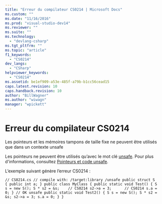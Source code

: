 ```yaml
---
title: "Erreur du compilateur CS0214 | Microsoft Docs"
ms.custom: ""
ms.date: "11/16/2016"
ms.prod: "visual-studio-dev14"
ms.reviewer: ""
ms.suite: ""
ms.technology: 
  - "devlang-csharp"
ms.tgt_pltfrm: ""
ms.topic: "article"
f1_keywords: 
  - "CS0214"
dev_langs: 
  - "CSharp"
helpviewer_keywords: 
  - "CS0214"
ms.assetid: be1ef909-a53e-485f-a79b-b1cc56cead15
caps.latest.revision: 10
caps.handback.revision: 10
author: "BillWagner"
ms.author: "wiwagn"
manager: "wpickett"
---
```

# Erreur du compilateur CS0214
Les pointeurs et les mémoires tampons de taille fixe ne peuvent être utilisés que dans un contexte unsafe  
  
 Les pointeurs ne peuvent être utilisés qu’avec le mot clé [unsafe](/dotnet/csharp/language-reference/keywords/unsafe). Pour plus d'informations, consultez [Pointeurs et code unsafe](/dotnet/csharp/programming-guide/unsafe-code-pointers/index).  
  
 L’exemple suivant génère l’erreur CS0214 :  
  
```  
// CS0214.cs // compile with: /target:library /unsafe public struct S { public int a; } public class MyClass { public static void Test() { S s = new S(); S * s2 = &s;    // CS0214 s2->a = 3;      // CS0214 s.a = 0; } // OK unsafe public static void Test2() { S s = new S(); S * s2 = &s; s2->a = 3; s.a = 0; } }  
```